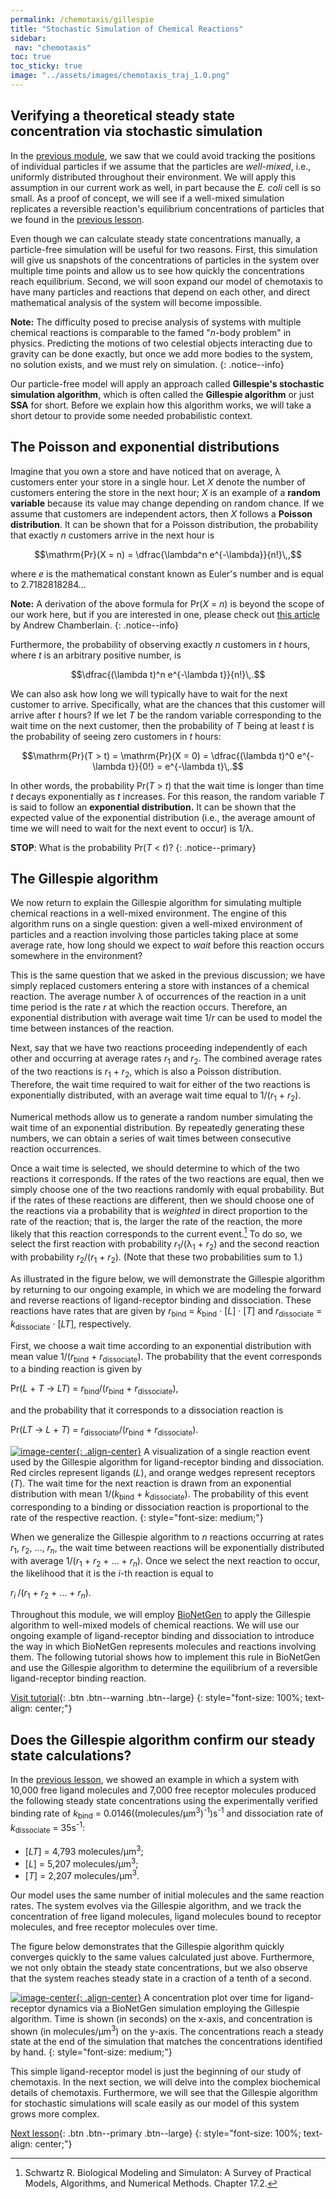 ```yaml
---
permalink: /chemotaxis/gillespie
title: "Stochastic Simulation of Chemical Reactions"
sidebar:
 nav: "chemotaxis"
toc: true
toc_sticky: true
image: "../assets/images/chemotaxis_traj_1.0.png"
---
```


## Verifying a theoretical steady state concentration via stochastic simulation

In the [previous module](../motifs/home), we saw that we could avoid tracking the positions of individual particles if we assume that the particles are *well-mixed*, i.e., uniformly distributed throughout their environment. We will apply this assumption in our current work as well, in part because the *E. coli* cell is so small. As a proof of concept, we will see if a well-mixed simulation replicates a reversible reaction's equilibrium concentrations of particles that we found in the [previous lesson](signal).

Even though we can calculate steady state concentrations manually, a particle-free simulation will be useful for two reasons. First, this simulation will give us snapshots of the concentrations of particles in the system over multiple time points and allow us to see how quickly the concentrations reach equilibrium. Second, we will soon expand our model of chemotaxis to have many particles and reactions that depend on each other, and direct mathematical analysis of the system will become impossible.

**Note:** The difficulty posed to precise analysis of systems with multiple chemical reactions is comparable to the famed "*n*-body problem" in physics. Predicting the motions of two celestial objects interacting due to gravity can be done exactly, but once we add more bodies to the system, no solution exists, and we must rely on simulation.
{: .notice--info}

Our particle-free model will apply an approach called **Gillespie's stochastic simulation algorithm**, which is often called the **Gillespie algorithm** or just **SSA** for short. Before we explain how this algorithm works, we will take a short detour to provide some needed probabilistic context.

## The Poisson and exponential distributions

Imagine that you own a store and have noticed that on average, λ customers enter your store in a single hour. Let *X* denote the number of customers entering the store in the next hour; *X* is an example of a **random variable** because its value may change depending on random chance. If we assume that customers are independent actors, then *X* follows a **Poisson distribution**. It can be shown that for a Poisson distribution, the probability that exactly *n* customers arrive in the next hour is

$$\mathrm{Pr}(X = n) = \dfrac{\lambda^n e^{-\lambda}}{n!}\,,$$

where *e* is the mathematical constant known as Euler's number and is equal to 2.7182818284…

**Note:** A derivation of the above formula for Pr(*X* = *n*) is beyond the scope of our work here, but if you are interested in one, please check out <a href="https://medium.com/@andrew.chamberlain/deriving-the-poisson-distribution-from-the-binomial-distribution-840cc1668239" target="_blank">this article</a> by Andrew Chamberlain.
{: .notice--info}

Furthermore, the probability of observing exactly *n* customers in *t* hours, where *t* is an arbitrary positive number, is

$$\dfrac{(\lambda t)^n e^{-\lambda t}}{n!}\,.$$

We can also ask how long we will typically have to wait for the next customer to arrive. Specifically, what are the chances that this customer will arrive after *t* hours? If we let *T* be the random variable corresponding to the wait time on the next customer, then the probability of *T* being at least *t* is the probability of seeing zero customers in *t* hours:

$$\mathrm{Pr}(T > t) = \mathrm{Pr}(X = 0) = \dfrac{(\lambda t)^0 e^{-\lambda t}}{0!} = e^{-\lambda t}\,.$$

In other words, the probability Pr(*T* > *t*) that the wait time is longer than time *t* decays exponentially as *t* increases. For this reason, the random variable *T* is said to follow an **exponential distribution.** It can be shown that the expected value of the exponential distribution (i.e., the average amount of time we will need to wait for the next event to occur) is 1/λ.

**STOP**: What is the probability Pr(*T* < *t*)?
{: .notice--primary}

## The Gillespie algorithm

We now return to explain the Gillespie algorithm for simulating multiple chemical reactions in a well-mixed environment. The engine of this algorithm runs on a single question: given a well-mixed environment of particles and a reaction involving those particles taking place at some average rate, how long should we expect to *wait* before this reaction occurs somewhere in the environment?

This is the same question that we asked in the previous discussion; we have simply replaced customers entering a store with instances of a chemical reaction. The average number λ of occurrences of the reaction in a unit time period is the rate *r* at which the reaction occurs. Therefore, an exponential distribution with average wait time 1/*r* can be used to model the time between instances of the reaction.

Next, say that we have two reactions proceeding independently of each other and occurring at average rates *r*<sub>1</sub> and *r*<sub>2</sub>. The combined average rates of the two reactions is *r*<sub>1</sub> + *r*<sub>2</sub>, which is also a Poisson distribution. Therefore, the wait time required to wait for either of the two reactions is exponentially distributed, with an average wait time equal to 1/(*r*<sub>1</sub> + *r*<sub>2</sub>).

Numerical methods allow us to generate a random number simulating the wait time of an exponential distribution. By repeatedly generating these numbers, we can obtain a series of wait times between consecutive reaction occurrences.

Once a wait time is selected, we should determine to which of the two reactions it corresponds. If the rates of the two reactions are equal, then we simply choose one of the two reactions randomly with equal probability. But if the rates of these reactions are different, then we should choose one of the reactions via a probability that is *weighted* in direct proportion to the rate of the reaction; that is, the larger the rate of the reaction, the more likely that this reaction corresponds to the current event.[^Schwartz17] To do so, we select the first reaction with probability *r*<sub>1</sub>/(λ<sub>1</sub> + *r*<sub>2</sub>) and the second reaction with probability *r*<sub>2</sub>/(*r*<sub>1</sub> + *r*<sub>2</sub>). (Note that these two probabilities sum to 1.)

As illustrated in the figure below, we will demonstrate the Gillespie algorithm by returning to our ongoing example, in which we are modeling the forward and reverse reactions of ligand-receptor binding and dissociation. These reactions have rates that are given by *r*<sub>bind</sub> = *k*<sub>bind</sub> · [*L*] · [*T*] and *r*<sub>dissociate</sub> = *k*<sub>dissociate</sub> · [*LT*], respectively.

First, we choose a wait time according to an exponential distribution with mean value 1/(*r*<sub>bind</sub> + *r*<sub>dissociate</sub>). The probability that the event corresponds to a binding reaction is given by

Pr(*L* + *T* → *LT*) = *r*<sub>bind</sub>/(*r*<sub>bind</sub> + *r*<sub>dissociate</sub>),

and the probability that it corresponds to a dissociation reaction is

Pr(*LT* → *L* + *T*) = *r*<sub>dissociate</sub>/(*r*<sub>bind</sub> + *r*<sub>dissociate</sub>).

[![image-center](../assets/images/600px/chemotaxis_visualizessa.png){: .align-center}](../assets/images/chemotaxis_visualizessa.png)
A visualization of a single reaction event used by the Gillespie algorithm for ligand-receptor binding and dissociation. Red circles represent ligands (*L*), and orange wedges represent receptors (*T*). The wait time for the next reaction is drawn from an exponential distribution with mean 1/(*k*<sub>bind</sub> + *k*<sub>dissociate</sub>). The probability of this event corresponding to a binding or dissociation reaction is proportional to the rate of the respective reaction.
{: style="font-size: medium;"}

When we generalize the Gillespie algorithm to *n* reactions occurring at rates *r*<sub>1</sub>, *r*<sub>2</sub>, …, *r*<sub><em>n</em></sub>, the wait time between reactions will be exponentially distributed with average 1/(*r*<sub>1</sub> + *r*<sub>2</sub> + … + *r*<sub><em>n</em></sub>). Once we select the next reaction to occur, the likelihood that it is the *i*-th reaction is equal to

*r*<sub><em>i&nbsp;</em></sub>/(*r*<sub>1</sub> + *r*<sub>2</sub> + … + *r*<sub><em>n</em></sub>).

Throughout this module, we will employ <a href="http://bionetgen.org/" target="_blank">BioNetGen</a> to apply the Gillespie algorithm to well-mixed models of chemical reactions. We will use our ongoing example of ligand-receptor binding and dissociation to introduce the way in which BioNetGen represents molecules and reactions involving them. The following tutorial shows how to implement this rule in BioNetGen and use the Gillespie algorithm to determine the equilibrium of a reversible ligand-receptor binding reaction.

[Visit tutorial](tutorial_lr){: .btn .btn--warning .btn--large}
{: style="font-size: 100%; text-align: center;"}

## Does the Gillespie algorithm confirm our steady state calculations?

In the [previous lesson](signal), we showed an example in which a system with 10,000 free ligand molecules and 7,000 free receptor molecules produced the following steady state concentrations using the experimentally verified binding rate of *k*<sub>bind</sub> = 0.0146((molecules/µm<sup>3</sup>)<sup>-1</sup>)s<sup>-1</sup> and dissociation rate of *k*<sub>dissociate</sub> = 35s<sup>-1</sup>:

* [*LT*] = 4,793 molecules/µm<sup>3</sup>;
* [*L*] = 5,207 molecules/µm<sup>3</sup>;
* [*T*] = 2,207 molecules/µm<sup>3</sup>.

Our model uses the same number of initial molecules and the same reaction rates. The system evolves via the Gillespie algorithm, and we track the concentration of free ligand molecules, ligand molecules bound to receptor molecules, and free receptor molecules over time.

The figure below demonstrates that the Gillespie algorithm quickly converges quickly to the same values calculated just above. Furthermore, we not only obtain the steady state concentrations, but we also observe that the system reaches steady state in a craction of a tenth of a second.

[![image-center](../assets/images/600px/chemotaxis_tutorial4_ssa_vscode.png){: .align-center}](../assets/images/chemotaxis_tutorial4_ssa_vscode.png)
A concentration plot over time for ligand-receptor dynamics via a BioNetGen simulation employing the Gillespie algorithm. Time is shown (in seconds) on the x-axis, and concentration is shown (in molecules/µm<sup>3</sup>) on the y-axis. The concentrations reach a steady state at the end of the simulation that matches the concentrations identified by hand.
{: style="font-size: medium;"}

This simple ligand-receptor model is just the beginning of our study of chemotaxis. In the next section, we will delve into the complex biochemical details of chemotaxis. Furthermore, we will see that the Gillespie algorithm for stochastic simulations will scale easily as our model of this system grows more complex.

[Next lesson](biochemistry){: .btn .btn--primary .btn--large}
{: style="font-size: 100%; text-align: center;"}

[^Munroe]: Randall Munroe. What If? [Available online](https://what-if.xkcd.com/)

[^Pierucci1978]: Pierucci O. 1978. Dimensions of *Escherichia coli* at various growth rates: Model of envelope growth. Journal of Bacteriology 135(2):559-574. [Available online](https://jb.asm.org/content/jb/135/2/559.full.pdf)

[^Sim2017]: Sim M, Koirala S, Picton D, Strahl H, Hoskisson PA, Rao CV, Gillespie CS, Aldridge PD. 2017. Growth rate control of flagellar assembly in *Escherichia coli* strain RP437. Scientific Reports 7:41189. [Available online](https://www.nature.com/articles/srep41189#:~:text=Escherichia%20coli%20is%20a%20prominent,distributed%20across%20the%20cell%20surface.)

[^Baker2005]: Baker MD, Wolanin PM, Stock JB. 2005. Signal transduction in bacterial chemotaxis. BioEssays 28:9-22. [Available online](https://pubmed.ncbi.nlm.nih.gov/16369945/)

[^Weis1990]: Weis RM, Koshland DE. 1990. Chemotaxis in *Escherichia coli* proceeds efficiently from different initial tumble frequencies. Journal of Bacteriology 172:2. [Available online](https://jb.asm.org/content/jb/172/2/1099.full.pdf)

[^Berg2000]: Berg HC. 2000. Motile behavior of bacteria. Physics today 53(1):24. [Available online](https://physicstoday.scitation.org/doi/pdf/10.1063/1.882934)

[^Achouri2015]: Achouri S, Wright JA, Evans L, Macleod C, Fraser G, Cicuta P, Bryant CE. 2015. The frequency and duration of *Salmonella* macrophage adhesion events determines infection efficiency. Philosophical transactions B 370(1661). [Available online](https://www.ncbi.nlm.nih.gov/pmc/articles/PMC4275903/)

[^Turner2016]: Turner L, Ping L, Neubauer M, Berg HC. 2016. Visualizing flagella while tracking bacteria. Biophysical Journal 111(3):630--639.[Available online](https://pubmed.ncbi.nlm.nih.gov/27508446/)

[^Parkinson2015]: Parkinson JS, Hazelbauer, Falke JJ. 2015. Signaling and sensory adaptation in *Escherichia coli* chemoreceptors: 2015 update. [Available online](https://www.sciencedirect.com/science/article/abs/pii/S0966842X15000578)

[^Yang2019]: Yang W, Cassidy CK, Ames P, Diebolder CA, Schulten K, Luthey-Schulten Z, Parkinson JS, Briegel A. 2019. *In situ* confomraitonal changes of the *Escherichia coli* serine chemoreceptor in different signaling states. mBio. [Available online](https://mbio.asm.org/content/10/4/e00973-19/article-info)

[^Saragosti2001]: Saragosti J, Calvez V, Bournaveas, N, Perthame B, Buguin A, Silberzan P. 2001. Directional persistence of chemotactic bacteria in a traveling concentration wave. PNAS. [Available online](https://www.pnas.org/content/pnas/108/39/16235.full.pdf)

[^Hlavacek2003]: Hlavacek WS, Faeder JR, Blinov ML, Perelson AS, Goldsten B. 2003. The complexity of complexes in signal transduction. Biotechnology and Bioengineering 84(7):783-94. [Available online](https://onlinelibrary.wiley.com/doi/abs/10.1002/bit.10842)

[^Hlavacek2006]: Hlavacek WS, Faeder JR, Blinov ML, Posner RG, Hucka M, Fontana W. 2006. Rules for modeling signal-transduction systems. Science Signaling 344:re6. [Available online](https://stke.sciencemag.org/content/2006/344/re6.long)

[^ParkinsonLab]: Parkinson Lab website. [website](http://chemotaxis.biology.utah.edu/Parkinson_Lab/projects/ecolichemotaxis/ecolichemotaxis.html)

[^Schwartz14]: Schwartz R. Biological Modeling and Simulaton: A Survey of Practical Models, Algorithms, and Numerical Methods. Chapter 14.1.

[^Schwartz17]: Schwartz R. Biological Modeling and Simulaton: A Survey of Practical Models, Algorithms, and Numerical Methods. Chapter 17.2.

[^Li2004]: Li M, Hazelbauer GL. 2004. Cellular stoichimetry of the components of the chemotaxis signaling complex. Journal of Bacteriology. [Available online](https://jb.asm.org/content/186/12/3687)

[^Stock1991]: Stock J, Lukat GS. 1991. Intracellular signal transduction networks. Annual Review of Biophysics and Biophysical Chemistry. [Available online](https://www.annualreviews.org/doi/abs/10.1146/annurev.bb.20.060191.000545)

[^Spiro1997]: Spiro PA, Parkinson JS, and Othmer H. 1997. A model of excitation and adaptation in bacterial chemotaxis. Biochemistry 94:7263-7268. [Available online](https://www.pnas.org/content/94/14/7263).
